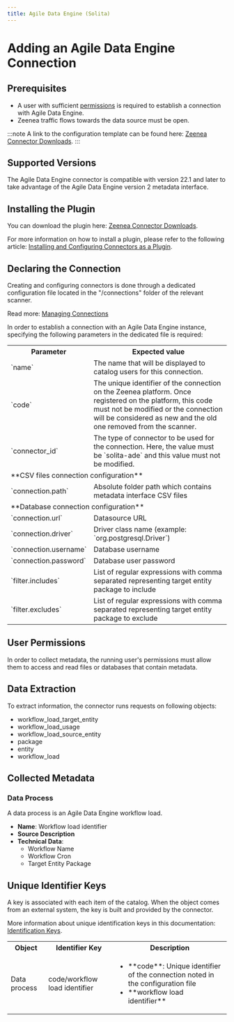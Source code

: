 ```yaml
---
title: Agile Data Engine (Solita)
---
```


# Adding an Agile Data Engine Connection

## Prerequisites

* A user with sufficient [permissions](#user-permissions) is required to establish a connection with Agile Data Engine.
* Zeenea traffic flows towards the data source must be open. 

:::note
A link to the configuration template can be found here: [Zeenea Connector Downloads](./zeenea-connectors-list.md).
:::
 
## Supported Versions
The Agile Data Engine connector is compatible with version 22.1 and later to take advantage of the Agile Data Engine version 2 metadata interface. 

## Installing the Plugin

You can download the plugin here: [Zeenea Connector Downloads](./zeenea-connectors-list.md).

For more information on how to install a plugin, please refer to the following article: [Installing and Configuring Connectors as a Plugin](./zeenea-connectors-install-as-plugin.md).
 
## Declaring the Connection

Creating and configuring connectors is done through a dedicated configuration file located in the "/connections" folder of the relevant scanner.

Read more: [Managing Connections](./zeenea-managing-connections.md)

In order to establish a connection with an Agile Data Engine instance, specifying the following parameters in the dedicated file is required:

<table>
  <tr>
    <th>Parameter</th>
    <th>Expected value</th>
  </tr>
  <tr>
    <td>`name`</td>
    <td>The name that will be displayed to catalog users for this connection.</td>
  </tr>
  <tr>
    <td>`code`</td>
    <td>The unique identifier of the connection on the Zeenea platform. Once registered on the platform, this code must not be modified or the connection will be considered as new and the old one removed from the scanner.</td>
  </tr>
  <tr>
    <td>`connector_id`</td>
    <td>The type of connector to be used for the connection. Here, the value must be `solita-ade` and this value must not be modified.</td>
  </tr>
  <tr>
    <td colspan="2">**CSV files connection configuration**</td>
  </tr>
  <tr>
    <td>`connection.path`</td>
    <td>Absolute folder path which contains metadata interface CSV files</td>
  </tr>
  <tr>
    <td colspan="2">**Database connection configuration**</td>
  </tr>
  <tr>
    <td>`connection.url`</td>
    <td>Datasource URL</td>
  </tr>
  <tr>
    <td>`connection.driver`</td>
    <td>Driver class name (example: `org.postgresql.Driver`)</td>
  </tr>
  <tr>
    <td>`connection.username`</td>
    <td>Database username</td>
  </tr>
  <tr>
    <td>`connection.password`</td>
    <td>Database user password</td>
  </tr>
  <tr>
    <td>`filter.includes`</td>
    <td>List of regular expressions with comma separated representing target entity package to include</td>
  </tr>
  <tr>
    <td>`filter.excludes`</td>
    <td>List of regular expressions with comma separated representing target entity package to exclude</td>
  </tr>
</table>



## User Permissions

In order to collect metadata, the running user's permissions must allow them to access and read files or databases that contain metadata. 
 
## Data Extraction

To extract information, the connector runs requests on following objects:

* workflow_load_target_entity
* workflow_load_usage
* workflow_load_source_entity
* package
* entity
* workflow_load
 
## Collected Metadata

### Data Process

A data process is an Agile Data Engine workflow load. 

* **Name**: Workflow load identifier
* **Source Description**
* **Technical Data**: 
  * Workflow Name
  * Workflow Cron
  * Target Entity Package
 
## Unique Identifier Keys

A key is associated with each item of the catalog. When the object comes from an external system, the key is built and provided by the connector.

More information about unique identification keys in this documentation: [Identification Keys](./zeenea-identification-keys.md).

<table>
<tr><th>Object</th><th>Identifier Key</th><th>Description</th></tr>
<tr>
  <td>Data process</td>
  <td>code/workflow load identifier</td>
  <td>
    <ul>
      <li>**code**:  Unique identifier of the connection noted in the configuration file</li>
      <li>**workflow load identifier**</li>
    </ul>
  </td>
</tr>
</table>

		
		
